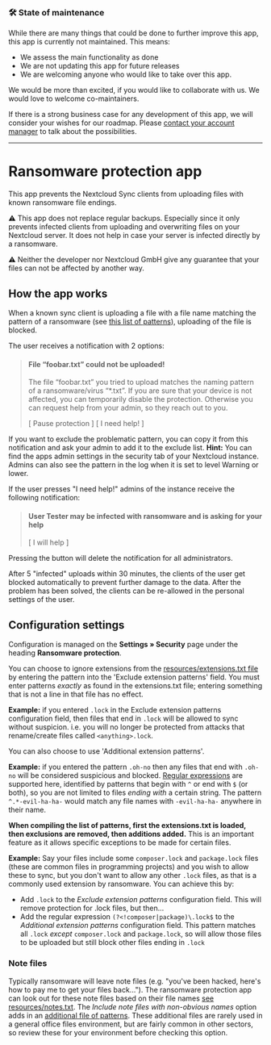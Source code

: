 ### **🛠️ State of maintenance**

While there are many things that could be done to further improve this app, this app is currently not maintained. This means:

- We assess the main functionality as done
- We are not updating this app for future releases
- We are welcoming anyone who would like to take over this app.

We would be more than excited, if you would like to collaborate with us. We would love to welcome co-maintainers.

If there is a strong business case for any development of this app, we will consider your wishes for our roadmap. Please [contact your account manager](https://nextcloud.com/enterprise/) to talk about the possibilities.

---

# Ransomware protection app

This app prevents the Nextcloud Sync clients from uploading files with known ransomware file endings.

⚠️ This app does not replace regular backups. Especially since it only prevents infected clients from uploading and overwriting files on your Nextcloud server. It does not help in case your server is infected directly by a ransomware.

⚠️ Neither the developer nor Nextcloud GmbH give any guarantee that your files can not be affected by another way.

## How the app works

When a known sync client is uploading a file with a file name matching the pattern of a ransomware (see [this list of patterns](resources/extensions.txt)), uploading of the file is blocked.

The user receives a notification with 2 options:

> #### File “foobar.txt” could not be uploaded!
>
> The file “foobar.txt” you tried to upload matches the naming pattern of a ransomware/virus “\*.txt”.
> If you are sure that your device is not affected, you can temporarily disable the protection.
> Otherwise you can request help from your admin, so they reach out to you.
>
> [ Pause protection ]  [ I need help! ]

If you want to exclude the problematic pattern, you can copy it from this notification and ask your admin to add it to the exclude list. **Hint:** You can find the apps admin settings in the security tab of your Nextcloud instance. Admins can also see the pattern in the log when it is set to level Warning or lower.

If the user presses "I need help!" admins of the instance receive the following notification:

>  #### User Tester may be infected with ransomware and is asking for your help
>  [ I will help ]

Pressing the button will delete the notification for all administrators.


After 5 "infected" uploads within 30 minutes, the clients of the user get blocked automatically to prevent further damage to the data. After the problem has been solved, the clients can be re-allowed in the personal settings of the user.

## Configuration settings

Configuration is managed on the **Settings » Security** page under the heading **Ransomware protection**.

You can choose to ignore extensions from the [resources/extensions.txt file](https://github.com/nextcloud/ransomware_protection/blob/master/resources/extensions.txt "Link to the latest version of this file on Github. This may differ from your locally installed version.") by entering the pattern into the 'Exclude extension patterns' field. You must enter patterns *exactly* as found in the extensions.txt file; entering something that is not a line in that file has no effect.

**Example:** if you entered `.lock` in the Exclude extension patterns configuration field, then files that end in `.lock` will be allowed to sync without suspicion. i.e. you will no longer be protected from attacks that rename/create files called `<anything>.lock`.

You can also choose to use 'Additional extension patterns'.

**Example:** if you entered the pattern `.oh-no` then any files that end with `.oh-no` will be considered suspicious and blocked. [Regular expressions](https://en.wikipedia.org/wiki/Regular_expression "Wikipedia's definition of regular expressions") are supported here, identified by patterns that begin with `^` or end with `$` (or both), so you are not limited to files *ending with* a certain string. The pattern `^.*-evil-ha-ha-` would match any file names with `-evil-ha-ha-` anywhere in their name.

**When compiling the list of patterns, first the extensions.txt is loaded, then exclusions are removed, then additions added.** This is an important feature as it allows specific exceptions to be made for certain files.

**Example:** Say your files include some `composer.lock` and `package.lock` files (these are common files in programming projects) and you wish to allow these to sync, but you don't want to allow any other `.lock` files, as that is a commonly used extension by ransomware. You can achieve this by:

- Add `.lock` to the *Exclude extension patterns* configuration field. This will remove protection for .lock files, but then...
- Add the regular expression `(?<!composer|package)\.lock$` to the *Additional extension patterns* configuration field. This pattern matches all `.lock` *except* `composer.lock` and `package.lock`, so will allow those files to be uploaded but still block other files ending in `.lock`

### Note files

Typically ransomware will leave note files (e.g. "you've been hacked, here's how to pay me to get your files back..."). The ransomware protection app can look out for these note files based on their file names [see resources/notes.txt](https://github.com/nextcloud/ransomware_protection/blob/master/resources/notes.txt). The *Include note files with non-obvious names* option adds in an [additional file of patterns](https://github.com/nextcloud/ransomware_protection/blob/master/resources/notes-biased.txt). These additional files are rarely used in a general office files environment, but are fairly common in other sectors, so review these for your environment before checking this option.

